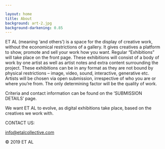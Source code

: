 ```yaml
---

layout: home
title: About
background: art-2.jpg
background-darkening: 0.85
---
```


ET AL (meaning ‘and others’) is a space for the display of creative work, without the economical restrictions of a gallery. It gives creatives a platform to show, promote and sell your work how you want. Regular “Exhibitions” will take place on the front page. These exhibitions will consist of a body of work by one artist as well as artist notes and extra content surrounding the project. These exhibitions can be in any format as they are not bound by physical restrictions – image, video, sound, interactive, generative etc. Artists will be chosen via open submission, irrespective of who you are or where you’re from. The only determining factor will be the quality of work.

Criteria and contact information can be found on the ‘SUBMISSION DETAILS’ page.

We want ET AL to evolve, as digital exhibitions take place, based on the creatives we work with.

CONTACT US:

[info@etalcollective.com](mailto:info@etalcollective.com)

© 2019 ET AL
